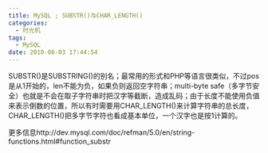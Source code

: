 ```yaml
---
title: MySQL ; SUBSTR()与CHAR_LENGTH()
categories:
  - 时光机
tags:
  - MySQL
date: 2010-06-03 17:44:54
---
```


SUBSTR()是SUBSTRING()的别名；最常用的形式和PHP等语言很类似，不过pos是从1开始的，len不能为负，如果负则返回空字符串；multi-byte safe（多字节安全）也就是不会在取子字符串时把汉字等截断，造成乱码；由于长度不能使用负值来表示倒数的位置，所以有时需要用CHAR_LENGTH()来计算字符串的总长度，CHAR_LENGTH()把多字节字符也看成基本单位，一个汉字也是按1计算的。

更多信息http://dev.mysql.com/doc/refman/5.0/en/string-functions.html#function_substr
